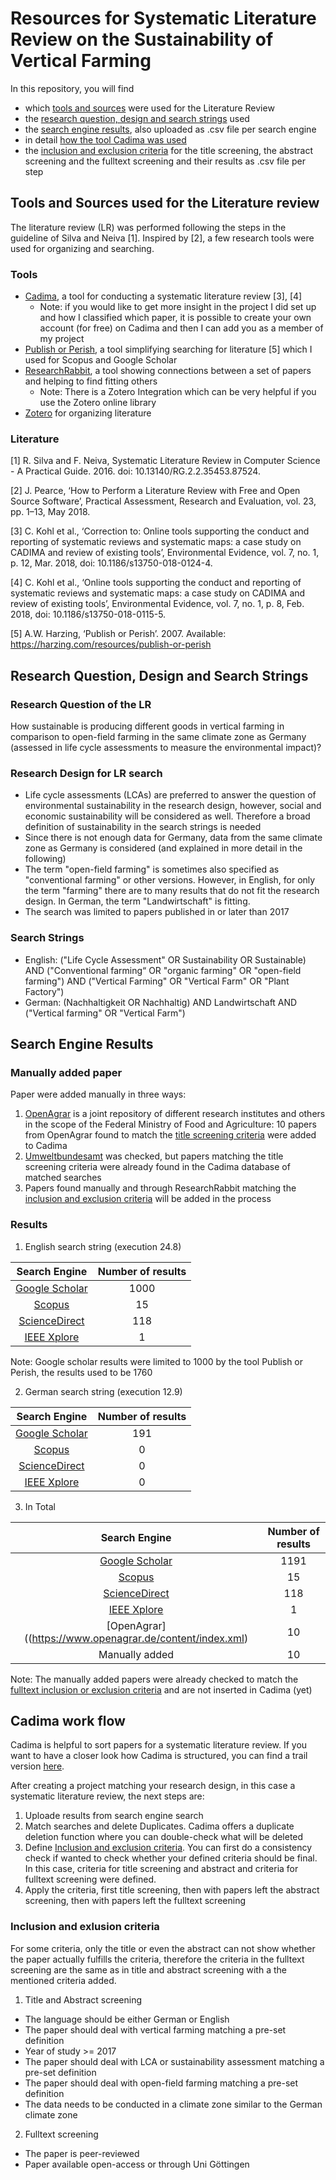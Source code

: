 # Resources for Systematic Literature Review on the Sustainability of Vertical Farming 

In this repository, you will find 
- which [tools and sources](#tools-and-sources-used-for-the-literature-review) were used for the Literature Review
- the [research question, design and search strings](#research-question-design-and-search-strings) used
- the [search engine results](#search-engine-results), also uploaded as .csv file per search engine
- in detail [how the tool Cadima was used](#cadima-work-flow)
- the [inclusion and exclusion criteria](#inclusion-and-exlusion-criteria) for the title screening, the abstract screening and the fulltext screening and their results as .csv file per step


## Tools and Sources used for the Literature review

The literature review (LR) was performed following the steps in the guideline of Silva and Neiva [1]. Inspired by [2], a few research tools were used for organizing and searching.

### Tools
- [Cadima](https://www.cadima.info/index.php), a tool for conducting a systematic literature review [3], [4]
    - Note: if you would like to get more insight in the project I did set up and how I classified which paper, it is possible to create your own account (for free) on Cadima and then I can add you as a member of my project
- [Publish or Perish](https://harzing.com/resources/publish-or-perish), a tool simplifying searching for literature [5] which I used for Scopus and Google Scholar
- [ResearchRabbit](https://www.researchrabbit.ai/), a tool showing connections between a set of papers and helping to find fitting others
    - Note: There is a Zotero Integration which can be very helpful if you use the Zotero online library
- [Zotero](https://www.zotero.org/) for organizing literature
 
### Literature
[1]	R. Silva and F. Neiva, Systematic Literature Review in Computer Science - A Practical Guide. 2016. doi: 10.13140/RG.2.2.35453.87524.

[2]	J. Pearce, ‘How to Perform a Literature Review with Free and Open Source Software’, Practical Assessment, Research and Evaluation, vol. 23, pp. 1–13, May 2018.

[3] C. Kohl et al., ‘Correction to: Online tools supporting the conduct and reporting of systematic reviews and systematic maps: a case study on CADIMA and review of existing tools’, Environmental Evidence, vol. 7, no. 1, p. 12, Mar. 2018, doi: 10.1186/s13750-018-0124-4.

[4] C. Kohl et al., ‘Online tools supporting the conduct and reporting of systematic reviews and systematic maps: a case study on CADIMA and review of existing tools’, Environmental Evidence, vol. 7, no. 1, p. 8, Feb. 2018, doi: 10.1186/s13750-018-0115-5.

[5] A.W. Harzing, ‘Publish or Perish’. 2007.  Available: https://harzing.com/resources/publish-or-perish


## Research Question, Design and Search Strings

### Research Question of the LR
How sustainable is producing different goods in vertical farming in comparison to open-field farming in the same climate zone as Germany (assessed in life cycle assessments to measure the environmental impact)?

### Research Design for LR search
- Life cycle assessments (LCAs) are preferred to answer the question of environmental sustainability in the research design, however, social and economic sustainability will be considered as well. Therefore a broad definition of sustainability in the search strings is needed
- Since there is not enough data for Germany, data from the same climate zone as Germany is considered (and explained in more detail in the following)
- The term "open-field farming" is sometimes also specified as "conventional farming" or other versions. However, in English, for only the term "farming" there are to many results that do not fit the research design. In German, the term "Landwirtschaft" is fitting.
- The search was limited to papers published in or later than 2017

### Search Strings
- English: ("Life Cycle Assessment" OR Sustainability OR Sustainable) AND ("Conventional farming“ OR "organic farming" OR "open-field farming") AND ("Vertical Farming" OR "Vertical Farm" OR "Plant Factory")
- German: (Nachhaltigkeit OR Nachhaltig) AND Landwirtschaft AND ("Vertical farming" OR "Vertical Farm")

      
## Search Engine Results

### Manually added paper
Paper were added manually in three ways:
1. [OpenAgrar](https://www.openagrar.de/content/index.xml) is a joint repository of different research institutes and others in the scope of the Federal Ministry of Food and Agriculture: 10 papers from OpenAgrar found to match the [title screening criteria](#Inclusion-and-exlusion-criteria) were added to Cadima
2. [Umweltbundesamt](https://www.umweltbundesamt.de/) was checked, but papers matching the title screening criteria were already found in the Cadima database of matched searches
3. Papers found manually and through ResearchRabbit matching the [inclusion and exclusion criteria](#Inclusion-and-exlusion-criteria) will be added in the process

### Results
1. English search string (execution 24.8)
   
| Search Engine  | Number of results | 
|:---------:|:---------:|
| [Google Scholar](https://scholar.google.com/)      | 1000     |
| [Scopus](https://www.scopus.com/home.uri)    | 15    |
| [ScienceDirect](https://www.sciencedirect.com/)      | 118     |
| [IEEE Xplore](https://ieeexplore.ieee.org/Xplore/home.jsp)      | 1     |

Note: Google scholar results were limited to 1000 by the tool Publish or Perish, the results used to be 1760

2. German search string (execution 12.9)
   
| Search Engine  | Number of results | 
|:---------:|:---------:|
| [Google Scholar](https://scholar.google.com/)      | 191     |
| [Scopus](https://www.scopus.com/home.uri)    | 0    |
| [ScienceDirect](https://www.sciencedirect.com/)      | 0     |
| [IEEE Xplore](https://ieeexplore.ieee.org/Xplore/home.jsp)      | 0     |

3. In Total
   
| Search Engine  | Number of results | 
|:---------:|:---------:|
| [Google Scholar](https://scholar.google.com/)      | 1191     |
| [Scopus](https://www.scopus.com/home.uri)    | 15    |
| [ScienceDirect](https://www.sciencedirect.com/)      | 118     |
| [IEEE Xplore](https://ieeexplore.ieee.org/Xplore/home.jsp)      | 1     |
| [OpenAgrar]((https://www.openagrar.de/content/index.xml)     | 10     |
| Manually added    | 10     |

Note: The manually added papers were already checked to match the [fulltext inclusion or exclusion criteria](#Inclusion-and-exlusion-criteria) and are not inserted in Cadima (yet)

## Cadima work flow
Cadima is helpful to sort papers for a systematic literature review. If you want to have a closer look how Cadima is structured, you can find a trail version [here](https://test.cadima.info/index.php/area/evidenceSynthesisDatabase).

After creating a project matching your research design, in this case a systematic literature review, the next steps are:

1. Uploade results from search engine search
2. Match searches and delete Duplicates. Cadima offers a duplicate deletion function where you can double-check what will be deleted
3. Define [Inclusion and exclusion criteria](#Inclusion-and-exlusion-criteria). You can first do a consistency check if wanted to check whether your defined criteria should be final. In this case, criteria for title screening and abstract and criteria for fulltext screening were defined.
4. Apply the criteria, first title screening, then with papers left the abstract screening, then with papers left the fulltext screening


### Inclusion and exlusion criteria
For some criteria, only the title or even the abstract can not show whether the paper actually fulfills the criteria, therefore the criteria in the fulltext screening are the same as in title and abstract screening with a the mentioned criteria added.

1. Title and Abstract screening
- The language should be either German or English
- The paper should deal with vertical farming matching a pre-set definition
- Year of study >= 2017
- The paper should deal with LCA or sustainability assessment matching a pre-set definition
- The paper should deal with open-field farming matching a pre-set definition
- The data needs to be conducted in a climate zone similar to the German climate zone 

2. Fulltext screening
- The paper is peer-reviewed
- Paper available open-access or through Uni Göttingen

